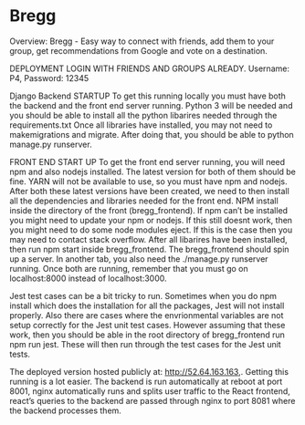 # Bregg

Overview:
Bregg - Easy way to connect with friends, add them to your group, get recommendations from Google and vote on a destination. 

DEPLOYMENT LOGIN WITH FRIENDS AND GROUPS ALREADY. Username: P4, Password: 12345

Django Backend STARTUP
To get this running locally you must have both the backend and the front end server running. Python 3 will be needed and you should be able to install all the python libarires needed through the requirements.txt
Once all libraries have installed, you may not need to makemigrations and migrate. After doing that, you should be able to python manage.py runserver. 

FRONT END START UP 
To get the front end server running, you will need npm and also nodejs installed. The latest version for both of them should be fine. YARN will not be available to use, so you must have npm and nodejs. After both these latest versions have been created, we need to then install all the dependencies and libraries needed for the front end. NPM install inside the directory of the front (bregg_frontend). If npm can’t be installed you might need to update your npm or nodejs. If this still doesnt work, then you might need to do some node modules eject. If this is the case then you may need to contact stack overflow. After all libarires have been installed, then run npm start inside bregg_frontend. The bregg_frontend should spin up a server. In another tab, you also need the ./manage.py runserver running. Once both are running, remember that you must go on localhost:8000 instead of localhost:3000. 

Jest test cases can be a bit tricky to run. Sometimes when you do npm install which does the installation for all the packages, Jest will not install properly. Also there are cases where the envrionmental variables are not setup correctly for the Jest unit test cases. However assuming that these work, then you should be able in the root directory of bregg_frontend run npm run jest. These will then run through the test cases for the Jest unit tests. 

The deployed version hosted publicly at: http://52.64.163.163,. Getting this running is a lot easier. 
The backend is run automatically at reboot at port 8001, nginx automatically runs and splits user traffic to the React frontend, react’s queries to the backend are passed through nginx to port 8081 where the backend processes them.







